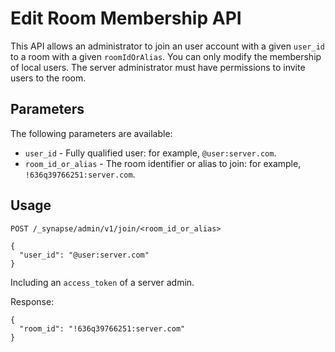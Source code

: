 # Edit Room Membership API

This API allows an administrator to join an user account with a given `user_id`
to a room with a given `roomIdOrAlias`. You can only modify the membership of
local users. The server administrator must have permissions to invite users to the
room.

## Parameters

The following parameters are available:

* `user_id` - Fully qualified user: for example, `@user:server.com`.
* `room_id_or_alias` - The room identifier or alias to join: for example, `!636q39766251:server.com`.

## Usage

```
POST /_synapse/admin/v1/join/<room_id_or_alias>

{
  "user_id": "@user:server.com"
}
```
Including an `access_token` of a server admin.

Response:

```
{
  "room_id": "!636q39766251:server.com"
}
```
